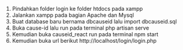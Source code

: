 1. Pindahkan folder login ke folder htdocs pada xampp
2. Jalankan xampp pada bagian Apache dan Mysql
3. Buat database baru bernama dbcauseid lalu import dbcauseid.sql
4. Buka cause-id lalu run pada terminal php artisan serve
5. Kemudian buka causeid_react run pada terminal npm start
6. Kemudian buka url berikut http://localhost/login/login.php
